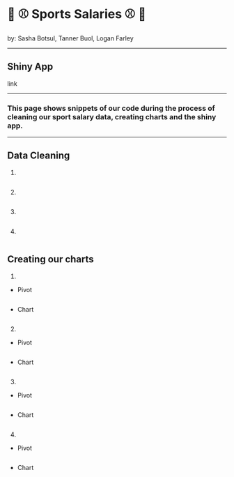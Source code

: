 # 🏀 ⚾ Sports Salaries ⚾ 🏀
<p> by: Sasha Botsul, Tanner Buol, Logan Farley </p>

---
## Shiny App
link

---

### This page shows snippets of our code during the process of cleaning our sport salary data, creating charts and the shiny app.

---
## Data Cleaning
1.
```
```

2.
```
```

3.
```
```

4.
```
```

## Creating our charts
1.
- Pivot
```
```
- Chart
```
```

2.
- Pivot
```
```
- Chart
```
```

3.
- Pivot
```
```
- Chart
```
```

4.
- Pivot
```
```
- Chart
```
```
